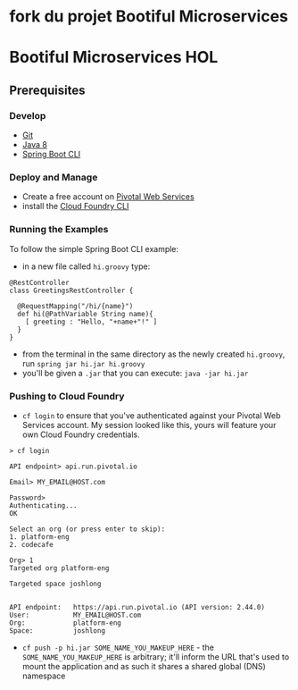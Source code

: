 # fork du projet Bootiful Microservices
# Bootiful Microservices HOL

## Prerequisites

### Develop
- [Git](http://git-scm.com/downloads)
- [Java 8](http://www.oracle.com/technetwork/java/javase/downloads/jdk8-downloads-2133151.html)
- [Spring Boot CLI](http://docs.spring.io/spring-boot/docs/current/reference/htmlsingle/#getting-started-installing-the-cli)

### Deploy and Manage
- Create a free account on [Pivotal Web Services](http://run.pivotal.io/)
- install the [Cloud Foundry CLI](https://github.com/cloudfoundry/cli/releases)

### Running the Examples

To follow the simple Spring Boot CLI example:

- in a new file called `hi.groovy` type:

```
@RestController
class GreetingsRestController {

  @RequestMapping("/hi/{name}")
  def hi(@PathVariable String name){
    [ greeting : "Hello, "+name+"!" ]
  }
}
```
- from the terminal in the same directory as the newly created `hi.groovy`, run `spring jar hi.jar hi.groovy`
- you'll be given a `.jar` that you can execute: `java -jar hi.jar`

### Pushing to Cloud Foundry

- `cf login` to ensure that you've authenticated against your Pivotal Web Services account. My session looked like this, yours will feature your own Cloud Foundry credentials.
```
> cf login

API endpoint> api.run.pivotal.io

Email> MY_EMAIL@HOST.com

Password>
Authenticating...
OK

Select an org (or press enter to skip):
1. platform-eng
2. codecafe

Org> 1
Targeted org platform-eng

Targeted space joshlong


API endpoint:   https://api.run.pivotal.io (API version: 2.44.0)
User:           MY_EMAIL@HOST.com
Org:            platform-eng
Space:          joshlong

```
- `cf push -p hi.jar SOME_NAME_YOU_MAKEUP_HERE` - the `SOME_NAME_YOU_MAKEUP_HERE` is arbitrary; it'll inform the URL that's used to mount the application and as such it shares a shared global (DNS) namespace
